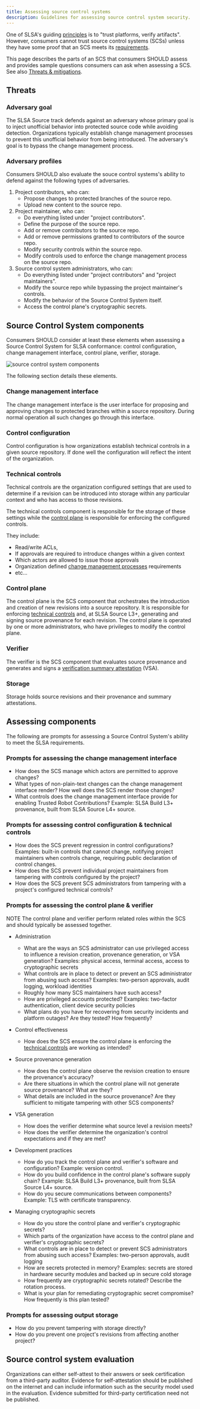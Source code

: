 ```yaml
---
title: Assessing source control systems
description: Guidelines for assessing source control system security.
---
```


One of SLSA's guiding [principles](principles.md) is to "trust platforms, verify
artifacts". However, consumers cannot trust source control systems (SCSs) unless
they have some proof that an SCS meets its
[requirements](source-requirements.md).

This page describes the parts of an SCS that consumers SHOULD assess and
provides sample questions consumers can ask when assessing a SCS. See also
[Threats & mitigations](threats.md).

## Threats

### Adversary goal

The SLSA Source track defends against an adversary whose primary goal is to
inject unofficial behavior into protected source code while avoiding detection.
Organizations typically establish change management processes to prevent this
unofficial behavior from being introduced. The adversary's goal is to bypass the
change management process.

### Adversary profiles

Consumers SHOULD also evaluate the souce control systems's ability to defend
against the following types of adversaries.

1.  Project contributors, who can:
    -   Propose changes to protected branches of the source repo.
    -   Upload new content to the source repo.
2.  Project maintainer, who can:
    -   Do everything listed under "project contributors".
    -   Define the purpose of the source repo.
    -   Add or remove contributors to the source repo.
    -   Add or remove permissions granted to contributors of the source repo.
    -   Modify security controls within the source repo.
    -   Modify controls used to enforce the change management process on the
        source repo.
3.  Source control system administrators, who can:
    -   Do everything listed under "project contributors" and "project
        maintainers".
    -   Modify the source repo while bypassing the project maintainer's controls.
    -   Modify the behavior of the Source Control System itself.
    -   Access the control plane's cryptographic secrets.

## Source Control System components

Consumers SHOULD consider at least these elements when assessing a Source
Control System for SLSA conformance: control configuration, change management
interface, control plane, verifier, storage.

![source control system components](images/source-control-system-components.svg)

The following section details these elements.

### Change management interface

The change management interface is the user interface for proposing and
approving changes to protected branches within a source repository. During
normal operation all such changes go through this interface.

### Control configuration

Control configuration is how organizations establish technical controls in a
given source repository. If done well the configuration will reflect the intent
of the organization.

### Technical controls

Technical controls are the organization configured settings that are used to
determine if a revision can be introduced into storage within any particular
context and who has access to those revisions.

The technical controls component is responsible for the storage of these
settings while the [control plane](#control-plane) is responsible for enforcing
the configured controls.

They include:

-   Read/write ACLs,
-   If approvals are required to introduce changes within a given context
-   Which actors are allowed to issue those approvals
-   Organization defined
    [change management processes](#enforced-change-management-process)
    requirements
-   etc...

### Control plane

The control plane is the SCS component that orchestrates the introduction and
creation of new revisions into a source repository. It is responsible for
enforcing [technical controls](#technical-controls) and, at SLSA Source L3+,
generating and signing source provenance for each revision. The control plane is
operated by one or more administrators, who have privileges to modify the
control plane.

### Verifier

The verifier is the SCS component that evaluates source provenance and generates
and signs a
[verification summary attestation](source-requirements#summary-attestation)
(VSA).

### Storage

Storage holds source revisions and their provenance and summary attestations.

## Assessing components

The following are prompts for assessing a Source Control System's ability to
meet the SLSA requirements.

### Prompts for assessing the change management interface

-   How does the SCS manage which actors are permitted to approve changes?
-   What types of non-plain-text changes can the change management interface
    render? How well does the SCS render those changes?
-   What controls does the change management interface provide for enabling
    Trusted Robot Contributions? Example: SLSA Build L3+ provenance, built from
    SLSA Source L4+ source.

### Prompts for assessing control configuration & technical controls

-   How does the SCS prevent regression in control configurations?
    Examples: built-in controls that cannot change, notifying project
    maintainers when controls change, requiring public declaration of control
    changes.
-   How does the SCS prevent individual project maintainers from tampering with
    controls configured by the project?
-   How does the SCS prevent SCS administrators from tampering with a project's
    configured technical controls?

### Prompts for assessing the control plane & verifier

NOTE The control plane and verifier perform related roles within the SCS and
should typically be assessed together.

-   Administration
    -   What are the ways an SCS administrator can use privileged access to
        influence a revision creation, provenance generation, or VSA generation?
        Examples: physical access, terminal access, access to cryptographic
        secrets
    -   What controls are in place to detect or prevent an SCS administrator
        from abusing such access? Examples: two-person approvals, audit logging,
        workload identities
    -   Roughly how many SCS maintainers have such access?
    -   How are privileged accounts protected? Examples: two-factor
        authentication, client device security policies
    -   What plans do you have for recovering from security incidents and
        platform outages? Are they tested? How frequently?

-   Control effectiveness
    -   How does the SCS ensure the control plane is enforcing the
        [technical controls](#technical-controls) are working as intended?

-   Source provenance generation
    -   How does the control plane observe the revision creation to ensure the
        provenance's accuracy?
    -   Are there situations in which the control plane will not generate
        source provenance? What are they?
    -   What details are included in the source provenance? Are they sufficient
        to mitigate tampering with other SCS components?

-   VSA generation
    -   How does the verifier determine what source level a revision meets?
    -   How does the verifier determine the organization's control expectations
        and if they are met?

-   Development practices
    -   How do you track the control plane and verifier's software and
        configuration?
        Example: version control.
    -   How do you build confidence in the control plane's software supply
        chain? Example: SLSA Build L3+ provenance, built from SLSA Source L4+
        source.
    -   How do you secure communications between components? Example: TLS with
        certificate transparency.

-   Managing cryptographic secrets
    -   How do you store the control plane and verifier's cryptographic secrets?
    -   Which parts of the organization have access to the control plane and
        verifier's cryptographic secrets?
    -   What controls are in place to detect or prevent SCS administrators from
        abusing such access? Examples: two-person approvals, audit logging
    -   How are secrets protected in memory? Examples: secrets are stored in
        hardware security modules and backed up in secure cold storage
    -   How frequently are cryptographic secrets rotated? Describe the rotation
        process.
    -   What is your plan for remediating cryptographic secret compromise? How
        frequently is this plan tested?

### Prompts for assessing output storage

-   How do you prevent tampering with storage directly?
-   How do you prevent one project's revisions from affecting another project?

## Source control system evaluation

Organizations can either self-attest to their answers or seek certification from
a third-party auditor. Evidence for self-attestation should be published on
the internet and can include information such as the security model used in the
evaluation. Evidence submitted for third-party certification need not be
published.
